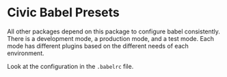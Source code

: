 # Civic Babel Presets

All other packages depend on this package to configure babel consistently. There is a development mode, a production mode,
and a test mode. Each mode has different plugins based on the different needs of each environment.

Look at the configuration in the `.babelrc` file.
